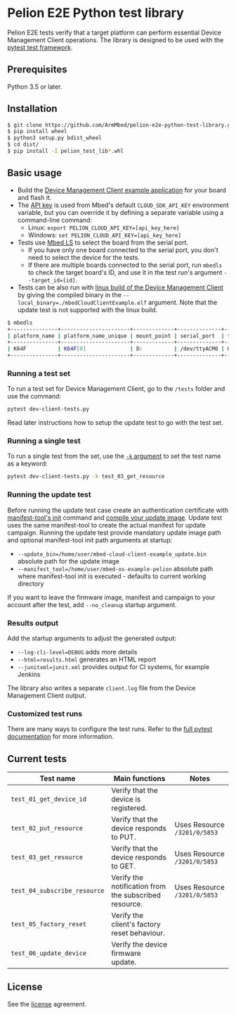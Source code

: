 # Pelion E2E Python test library

Pelion E2E tests verify that a target platform can perform essential Device Management Client operations.
The library is designed to be used with the [pytest test framework](https://docs.pytest.org/en/latest/).

## Prerequisites

Python 3.5 or later.

## Installation

```bash
$ git clone https://github.com/ArmMbed/pelion-e2e-python-test-library.git
$ pip install wheel
$ python3 setup.py bdist_wheel
$ cd dist/
$ pip install -I pelion_test_lib*.whl
```

## Basic usage

- Build the [Device Management Client example application](https://www.pelion.com/docs/device-management/current/connecting/device-management-client-tutorials.html) for your board and flash it.
- The [API key](https://www.pelion.com/docs/device-management/current/integrate-web-app/api-keys.html) is used from Mbed's default `CLOUD_SDK_API_KEY` environment variable, but you can override it by defining a separate variable using a command-line command:
    - Linux: `export PELION_CLOUD_API_KEY=[api_key_here]`
    - Windows: `set PELION_CLOUD_API_KEY=[api_key_here]`
- Tests use [Mbed LS](https://github.com/ARMmbed/mbed-os-tools/tree/master/packages/mbed-ls) to select the board from the serial port.
  - If you have only one board connected to the serial port, you don't need to select the device for the tests.
  - If there are multiple boards connected to the serial port, run `mbedls` to check the target board's ID, and use it in the test run's argument `--target_id=[id]`.
- Tests can be also run with [linux build of the Device Management Client](https://www.pelion.com/docs/device-management/current/connecting/linux-on-pc.html) by giving the compiled binary in the `--local_binary=./mbedCloudClientExample.elf` argument. Note that the update test is not supported with the linux build.

```bash
$ mbedls
+---------------+----------------------+-------------+--------------+--------------------------------------------------+-----------------+
| platform_name | platform_name_unique | mount_point | serial_port  | target_id                                        | daplink_version |
+---------------+----------------------+-------------+--------------+--------------------------------------------------+-----------------+
| K64F          | K64F[0]              | D:          | /dev/ttyACM0 | 0240000032044e4500257009997b00386781000097969900 | 0244            |
+---------------+----------------------+-------------+--------------+--------------------------------------------------+-----------------+
```

### Running a test set

To run a test set for Device Management Client, go to the `/tests` folder and use the command:

```bash
pytest dev-client-tests.py
```
Read later instructions how to setup the update test to go with the test set.

### Running a single test

To run a single test from the set, use the [`-k` argument](https://docs.pytest.org/en/latest/example/markers.html?highlight=keyword#using-k-expr-to-select-tests-based-on-their-name) to set the test name as a keyword:

```bash
pytest dev-client-tests.py -k test_03_get_resource
```

### Running the update test
Before running the update test case create an authentication certificate with [manifest-tool's init](https://www.pelion.com/docs/device-management/current/updating-firmware/setting-up.html) command and [compile your update image](https://www.pelion.com/docs/device-management/current/updating-firmware/preparing-images.html).
Update test uses the same manifest-tool to create the actual manifest for update campaign.
Running the update test provide mandatory update image path and optional manifest-tool init path arguments at startup:
- `--update_bin=/home/user/mbed-cloud-client-example_update.bin` absolute path for the update image
- `--manifest_tool=/home/user/mbed-os-example-pelion` absolute path where manifest-tool init is executed - defaults to current working directory

If you want to leave the firmware image, manifest and campaign to your account after the test, add `--no_cleanup` startup argument.


### Results output

Add the startup arguments to adjust the generated output:
- `--log-cli-level=DEBUG` adds more details
- `--html=results.html` generates an HTML report
- `--junitxml=junit.xml` provides output for CI systems, for example Jenkins

The library also writes a separate `client.log` file from the Device Management Client output.

### Customized test runs

There are many ways to configure the test runs. Refer to the [full pytest documentation](https://docs.pytest.org/en/latest/contents.html) for more information.

## Current tests

| Test name                       | Main functions                                        | Notes                        |
| ------------------------------- | ------------------------------------------------------| -----------------------------|
| `test_01_get_device_id`         | Verify that the device is registered.                 |                              |
| `test_02_put_resource`          | Verify that the device responds to PUT.               | Uses Resource `/3201/0/5853` |
| `test_03_get_resource`          | Verify that the device responds to GET.               | Uses Resource `/3201/0/5853` |
| `test_04_subscribe_resource`    | Verify the notification from the subscribed resource. | Uses Resource `/3201/0/5853` |
| `test_05_factory_reset`         | Verify the client's factory reset behaviour.          |                              |
| `test_06_update_device`         | Verify the device firmware update.                    |                              |


## License

See the [license](https://github.com/ARMmbed/pelion-e2e-python-test-library/blob/master/LICENSE) agreement.

